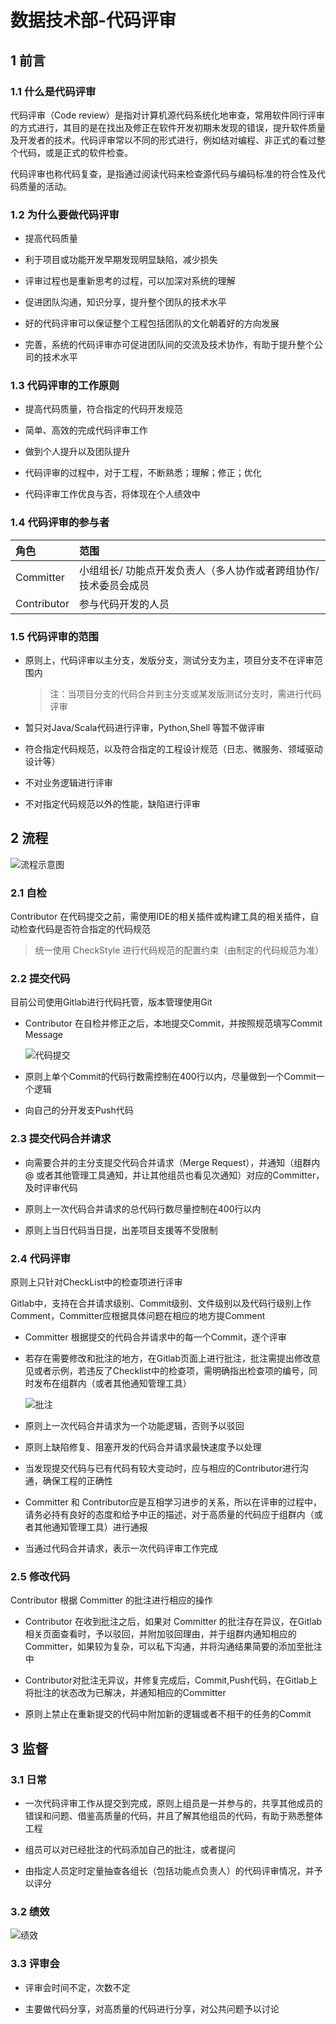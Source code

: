 # 数据技术部-代码评审

## 1 前言

### 1.1 什么是代码评审

代码评审（Code review）是指对计算机源代码系统化地审查，常用软件同行评审的方式进行，其目的是在找出及修正在软件开发初期未发现的错误，提升软件质量及开发者的技术。代码评审常以不同的形式进行，例如结对编程、非正式的看过整个代码，或是正式的软件检查。

代码评审也称代码复查，是指通过阅读代码来检查源代码与编码标准的符合性及代码质量的活动。

### 1.2 为什么要做代码评审

- 提高代码质量

- 利于项目或功能开发早期发现明显缺陷，减少损失

- 评审过程也是重新思考的过程，可以加深对系统的理解

- 促进团队沟通，知识分享，提升整个团队的技术水平

- 好的代码评审可以保证整个工程包括团队的文化朝着好的方向发展

- 完善，系统的代码评审亦可促进团队间的交流及技术协作，有助于提升整个公司的技术水平

### 1.3 代码评审的工作原则

- 提高代码质量，符合指定的代码开发规范

- 简单、高效的完成代码评审工作

- 做到个人提升以及团队提升

- 代码评审的过程中，对于工程，不断熟悉；理解；修正；优化

- 代码评审工作优良与否，将体现在个人绩效中

### 1.4 代码评审的参与者

|  角色 | 范围 |
|  :---  | :---  |
| Committer | 小组组长/ 功能点开发负责人（多人协作或者跨组协作/技术委员会成员 |
| Contributor | 参与代码开发的人员 |

### 1.5 代码评审的范围

- 原则上，代码评审以主分支，发版分支，测试分支为主，项目分支不在评审范围内

	> 注：当项目分支的代码合并到主分支或某发版测试分支时，需进行代码评审

- 暂只对Java/Scala代码进行评审，Python,Shell 等暂不做评审

- 符合指定代码规范，以及符合指定的工程设计规范（日志、微服务、领域驱动设计等）

- 不对业务逻辑进行评审

- 不对指定代码规范以外的性能，缺陷进行评审

## 2 流程

![流程示意图](./img/流程图.png)

### 2.1 自检

Contributor 在代码提交之前，需使用IDE的相关插件或构建工具的相关插件，自动检查代码是否符合指定的代码规范

> 统一使用 CheckStyle 进行代码规范的配置约束（由制定的代码规范为准）

### 2.2 提交代码

目前公司使用Gitlab进行代码托管，版本管理使用Git
- Contributor 在自检并修正之后，本地提交Commit，并按照规范填写Commit Message

  ![代码提交](./img/代码提交.png)

- 原则上单个Commit的代码行数需控制在400行以内，尽量做到一个Commit一个逻辑

- 向自己的分开发支Push代码

### 2.3 提交代码合并请求

- 向需要合并的主分支提交代码合并请求（Merge Request），并通知（组群内@ 或者其他管理工具通知，并让其他组员也看见次通知）对应的Committer，及时评审代码

- 原则上一次代码合并请求的总代码行数尽量控制在400行以内

- 原则上当日代码当日提，出差项目支援等不受限制

### 2.4 代码评审

原则上只针对CheckList中的检查项进行评审

Gitlab中，支持在合并请求级别、Commit级别、文件级别以及代码行级别上作Comment，Committer应根据具体问题在相应的地方提Comment

- Committer 根据提交的代码合并请求中的每一个Commit，逐个评审

- 若存在需要修改和批注的地方，在Gitlab页面上进行批注，批注需提出修改意见或者示例，若违反了Checklist中的检查项，需明确指出检查项的编号，同时发布在组群内（或者其他通知管理工具）
	
	![批注](./img/批注.png)
	
- 原则上一次代码合并请求为一个功能逻辑，否则予以驳回

- 原则上缺陷修复、阻塞开发的代码合并请求最快速度予以处理

- 当发现提交代码与已有代码有较大变动时，应与相应的Contributor进行沟通，确保工程的正确性

- Committer 和 Contributor应是互相学习进步的关系，所以在评审的过程中，请务必持有良好的态度和给予中正的描述，对于高质量的代码应于组群内（或者其他通知管理工具）进行通报

- 当通过代码合并请求，表示一次代码评审工作完成

### 2.5  修改代码

Contributor 根据 Committer  的批注进行相应的操作

- Contributor 在收到批注之后，如果对 Committer 的批注存在异议，在Gitlab相关页面查看时，予以驳回，并附加驳回理由，并于组群内通知相应的 Committer，如果较为复杂，可以私下沟通，并将沟通结果简要的添加至批注中

- Contributor对批注无异议，并修复完成后，Commit,Push代码，在Gitlab上将批注的状态改为已解决，并通知相应的Committer

- 原则上禁止在重新提交的代码中附加新的逻辑或者不相干的任务的Commit

## 3 监督

### 3.1 日常

- 一次代码评审工作从提交到完成，原则上组员是一并参与的，共享其他成员的错误和问题、借鉴高质量的代码，并且了解其他组员的代码，有助于熟悉整体工程

- 组员可以对已经批注的代码添加自己的批注，或者提问 

- 由指定人员定时定量抽查各组长（包括功能点负责人）的代码评审情况，并予以评分

### 3.2 绩效

![绩效](./img/绩效.png)

### 3.3 评审会

- 评审会时间不定，次数不定

- 主要做代码分享，对高质量的代码进行分享，对公共问题予以讨论






